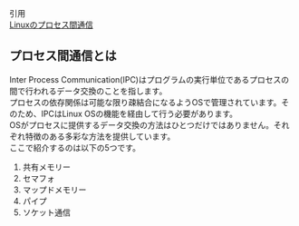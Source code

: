 引用<br/>
[Linuxのプロセス間通信](https://qiita.com/MoriokaReimen/items/5c4256ef620499a88bb3)<br/>

## プロセス間通信とは

Inter Process Communication(IPC)はプログラムの実行単位であるプロセスの間で行われるデータ交換のことを指します。<br/>
プロセスの依存関係は可能な限り疎結合になるようOSで管理されています。そのため、IPCはLinux OSの機能を経由して行う必要があります。<br/>
OSがプロセスに提供するデータ交換の方法はひとつだけではありません。それぞれ特徴のある多彩な方法を提供しています。<br/>
ここで紹介するのは以下の5つです。<br/>

1. 共有メモリー
1. セマフォ
1. マップドメモリー
1. パイプ
1. ソケット通信
